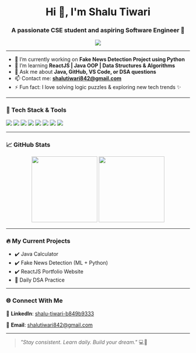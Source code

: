 <h1 align="center">Hi 👋, I'm Shalu Tiwari</h1>
<h3 align="center">A passionate CSE student and aspiring Software Engineer 🚀</h3>

<p align="center">
  <img src="https://readme-typing-svg.demolab.com/?lines=3rd+year+Student+@TIT+Bhopal;Learning+Java+%26+DSA;Building+projects+in+React+and+Python;Believe+in+Consistency+%26+Growth&center=true&width=500&height=45&color=F75C7E&vCenter=true&size=20">
</p>

---

- 🔭 I’m currently working on **Fake News Detection Project using Python**
- 🌱 I’m learning **ReactJS | Java OOP | Data Structures & Algorithms**
- 💬 Ask me about **Java, GitHub, VS Code, or DSA questions**
- 📫 Contact me: **shalutiwari842@gmail.com**
- ⚡ Fun fact: I love solving logic puzzles & exploring new tech trends ✨

---

### 🚀 Tech Stack & Tools

<p align="left">
  <img src="https://img.shields.io/badge/Java-ED8B00?style=flat-square&logo=java&logoColor=white" />
  <img src="https://img.shields.io/badge/C++-00599C?style=flat-square&logo=cplusplus&logoColor=white" />
  <img src="https://img.shields.io/badge/React-61DAFB?style=flat-square&logo=react&logoColor=black" />
  <img src="https://img.shields.io/badge/HTML5-E34F26?style=flat-square&logo=html5&logoColor=white" />
  <img src="https://img.shields.io/badge/CSS3-1572B6?style=flat-square&logo=css3&logoColor=white" />
  <img src="https://img.shields.io/badge/Git-F05032?style=flat-square&logo=git&logoColor=white" />
  <img src="https://img.shields.io/badge/GitHub-181717?style=flat-square&logo=github&logoColor=white" />
  <img src="https://img.shields.io/badge/VS Code-007ACC?style=flat-square&logo=visual-studio-code&logoColor=white" />
</p>

---

### 📈 GitHub Stats

<p align="center">
  <img src="https://github-readme-stats.vercel.app/api?username=tshalu63&show_icons=true&theme=tokyonight" height="180"/>
  <img src="https://github-readme-streak-stats.herokuapp.com/?user=tshalu63&theme=tokyonight" height="180"/>
</p>

---

### 🔥 My Current Projects
- ✔️ Java Calculator
- ✔️ Fake News Detection (ML + Python)
- ✔️ ReactJS Portfolio Website
- 🚧 Daily DSA Practice

---

### 🌐 Connect With Me
📌 **LinkedIn**: [shalu-tiwari-b849b9333](https://www.linkedin.com/in/shalu-tiwari-8b49b3338/)


📧 **Email**: shalutiwari842@gmail.com

---

> *"Stay consistent. Learn daily. Build your dream."* 💻🧠

